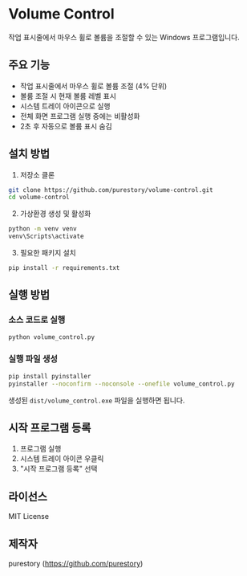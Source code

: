 # Volume Control

작업 표시줄에서 마우스 휠로 볼륨을 조절할 수 있는 Windows 프로그램입니다.

## 주요 기능

- 작업 표시줄에서 마우스 휠로 볼륨 조절 (4% 단위)
- 볼륨 조절 시 현재 볼륨 레벨 표시
- 시스템 트레이 아이콘으로 실행
- 전체 화면 프로그램 실행 중에는 비활성화
- 2초 후 자동으로 볼륨 표시 숨김

## 설치 방법

1. 저장소 클론
```bash
git clone https://github.com/purestory/volume-control.git
cd volume-control
```

2. 가상환경 생성 및 활성화
```bash
python -m venv venv
venv\Scripts\activate
```

3. 필요한 패키지 설치
```bash
pip install -r requirements.txt
```

## 실행 방법

### 소스 코드로 실행
```bash
python volume_control.py
```

### 실행 파일 생성
```bash
pip install pyinstaller
pyinstaller --noconfirm --noconsole --onefile volume_control.py
```
생성된 `dist/volume_control.exe` 파일을 실행하면 됩니다.

## 시작 프로그램 등록

1. 프로그램 실행
2. 시스템 트레이 아이콘 우클릭
3. "시작 프로그램 등록" 선택

## 라이선스

MIT License

## 제작자

purestory (https://github.com/purestory)